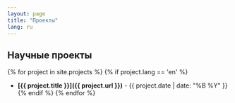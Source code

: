 ```yaml
---
layout: page
title: "Проекты"
lang: ru
---
```


## Научные проекты

{% for project in site.projects %}
  {% if project.lang == 'en' %}
- **[{{ project.title }}]({{ project.url }})** - {{ project.date | date: "%B %Y" }}
  {% endif %}
{% endfor %}
